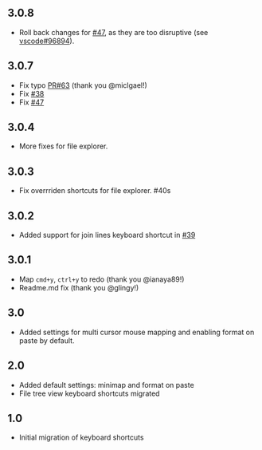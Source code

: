 ## 3.0.8
- Roll back changes for [#47](https://github.com/microsoft/vscode-atom-keybindings/issues/47), as they are too disruptive (see [vscode#96894](https://github.com/microsoft/vscode/issues/96894)).

## 3.0.7
- Fix typo [PR#63](https://github.com/microsoft/vscode-atom-keybindings/pull/63) (thank you @miclgael!)
- Fix [#38](https://github.com/microsoft/vscode-atom-keybindings/issues/38)
- Fix [#47](https://github.com/microsoft/vscode-atom-keybindings/issues/47)

## 3.0.4
- More fixes for file explorer.

## 3.0.3
- Fix overrriden shortcuts for file explorer. #40s

## 3.0.2
- Added support for join lines keyboard shortcut in [#39](https://github.com/Microsoft/vscode-atom-keybindings/issues/39) 

## 3.0.1
- Map `cmd+y`, `ctrl+y` to redo (thank you @ianaya89!)
- Readme.md fix (thank you @glingy!)

## 3.0
- Added settings for multi cursor mouse mapping and enabling format on paste by default. 

## 2.0
- Added default settings: minimap and format on paste
- File tree view keyboard shortcuts migrated

## 1.0
- Initial migration of keyboard shortcuts

